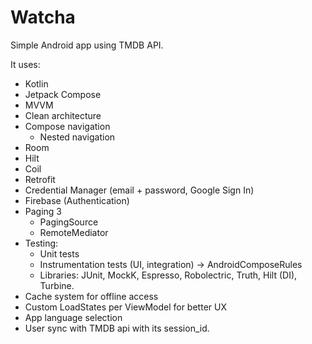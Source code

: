 # Watcha
Simple Android app using TMDB API.

It uses:

- Kotlin
- Jetpack Compose
- MVVM
- Clean architecture
- Compose navigation
  * Nested navigation  
- Room
- Hilt
- Coil
- Retrofit
- Credential Manager (email + password, Google Sign In)
- Firebase (Authentication)
- Paging 3
  * PagingSource
  * RemoteMediator
- Testing:
  * Unit tests
  * Instrumentation tests (UI, integration) -> AndroidComposeRules
  * Libraries: JUnit, MockK, Espresso, Robolectric, Truth, Hilt (DI), Turbine.
- Cache system for offline access
- Custom LoadStates per ViewModel for better UX
- App language selection
- User sync with TMDB api with its session_id.

